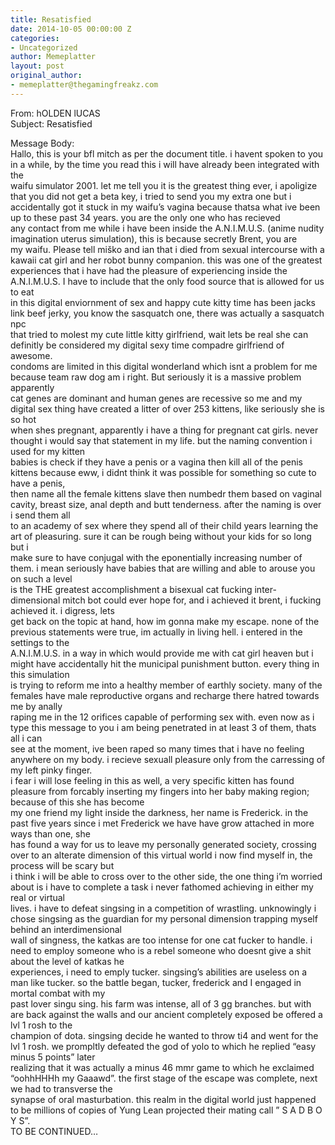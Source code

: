 ```yaml
---
title: Resatisfied
date: 2014-10-05 00:00:00 Z
categories:
- Uncategorized
author: Memeplatter
layout: post
original_author:
- memeplatter@thegamingfreakz.com
---
```


From: hOLDEN lUCAS  
Subject: Resatisfied

Message Body:  
Hallo, this is your bfl mitch as per the document title. i havent spoken to you in a while, by the time you read this i will have already been integrated with the  
waifu simulator 2001. let me tell you it is the greatest thing ever, i apoligize that you did not get a beta key, i tried to send you my extra one but i  
accidentally got it stuck in my waifu&#8217;s vagina because thatsa what ive been up to these past 34 years. you are the only one who has recieved  
any contact from me while i have been inside the A.N.I.M.U.S. (anime nudity imagination uterus simulation), this is because secretly Brent, you are  
my waifu. Please tell miško and ian that i died from sexual intercourse with a kawaii cat girl and her robot bunny companion. this was one of the greatest  
experiences that i have had the pleasure of experiencing inside the A.N.I.M.U.S. I have to include that the only food source that is allowed for us to eat  
in this digital enviornment of sex and happy cute kitty time has been jacks link beef jerky, you know the sasquatch one, there was actually a sasquatch npc  
that tried to molest my cute little kitty girlfriend, wait lets be real she can definitly be considered my digital sexy time compadre girlfriend of awesome.  
condoms are limited in this digital wonderland which isnt a problem for me because team raw dog am i right. But seriously it is a massive problem apparently  
cat genes are dominant and human genes are recessive so me and my digital sex thing have created a litter of over 253 kittens, like seriously she is so hot  
when shes pregnant, apparently i have a thing for pregnant cat girls. never thought i would say that statement in my life. but the naming convention i used for my kitten  
babies is check if they have a penis or a vagina then kill all of the penis kittens because eww, i didnt think it was possible for something so cute to have a penis,  
then name all the female kittens slave then numbedr them based on vaginal cavity, breast size, anal depth and butt tenderness. after the naming is over i send them all  
to an academy of sex where they spend all of their child years learning the art of pleasuring. sure it can be rough being without your kids for so long but i  
make sure to have conjugal with the eponentially increasing number of them. i mean seriously have babies that are willing and able to arouse you on such a level  
is the THE greatest accomplishment a bisexual cat fucking inter-dimensional mitch bot could ever hope for, and i achieved it brent, i fucking achieved it. i digress, lets  
get back on the topic at hand, how im gonna make my escape. none of the previous statements were true, im actually in living hell. i entered in the settings to the  
A.N.I.M.U.S. in a way in which would provide me with cat girl heaven but i might have accidentally hit the municipal punishment button. every thing in this simulation  
is trying to reform me into a healthy member of earthly society. many of the females have male reproductive organs and recharge there hatred towards me by anally  
raping me in the 12 orifices capable of performing sex with. even now as i type this message to you i am being penetrated in at least 3 of them, thats all i can  
see at the moment, ive been raped so many times that i have no feeling anywhere on my body. i recieve sexuall pleasure only from the carressing of my left pinky finger.  
i fear i will lose feeling in this as well, a very specific kitten has found pleasure from forcably inserting my fingers into her baby making region; because of this she has become  
my one friend my light inside the darkness, her name is Frederick. in the past five years since i met Frederick we have have grow attached in more ways than one, she  
has found a way for us to leave my personally generated society, crossing over to an alterate dimension of this virtual world i now find myself in, the process will be scary but  
i think i will be able to cross over to the other side, the one thing i&#8217;m worried about is i have to complete a task i never fathomed achieving in either my real or virtual  
lives. i have to defeat singsing in a competition of wrastling. unknowingly i chose singsing as the guardian for my personal dimension trapping myself behind an interdimensional  
wall of singness, the katkas are too intense for one cat fucker to handle. i need to employ someone who is a rebel someone who doesnt give a shit about the level of katkas he  
experiences, i need to emply tucker. singsing&#8217;s abilities are useless on a man like tucker. so the battle began, tucker, frederick and I engaged in mortal combat with my  
past lover singu sing. his farm was intense, all of 3 gg branches. but with are back against the walls and our ancient completely exposed be offered a lvl 1 rosh to the  
champion of dota. singsing decide he wanted to throw ti4 and went for the lvl 1 rosh. we prompltly defeated the god of yolo to which he replied &#8220;easy minus 5 points&#8221; later  
realizing that it was actually a minus 46 mmr game to which he exclaimed &#8220;oohhHHHh my Gaaawd&#8221;. the first stage of the escape was complete, next we had to transverse the  
synapse of oral masturbation. this realm in the digital world just happened to be millions of copies of Yung Lean projected their mating call &#8221; S A D B O Y S&#8221;.  
TO BE CONTINUED&#8230;